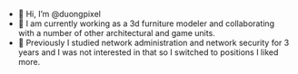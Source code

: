 - 👋 Hi, I’m @duongpixel
- 👀 I am currently working as a 3d furniture modeler and collaborating with a number of other architectural and game units.
- 🌱 Previously I studied network administration and network security for 3 years and I was not interested in that so I switched to positions I liked more.

